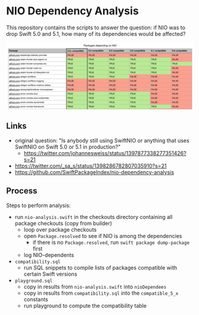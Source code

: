 # NIO Dependency Analysis

This repository contains the scripts to answer the question: if NIO was to drop Swift 5.0 and 5.1, how many of its dependencies would be affected?

[![Analysis Table](table.png)](https://www.icloud.com/numbers/049dkCvCOid9P8S0UxtCGE3iA#NIO-dependency-check)

## Links

- original question: "Is anybody still using SwiftNIO or anything that uses SwiftNIO on Swift 5.0 or 5.1 in production?"
	- https://twitter.com/johannesweiss/status/1397877338277351426?s=21
- https://twitter.com/_sa_s/status/1398286782807035910?s=21
- https://github.com/SwiftPackageIndex/nio-dependency-analysis

## Process

Steps to perform analysis:
- run `nio-analysis.swift` in the checkouts directory containing all package checkouts (copy from builder)
	- loop over package checkouts
	- open `Package.resolved` to see if NIO is among the dependencies
		- if there is no `Package.resolved`, run `swift package dump-package` first
	- log NIO-dependents
- `compatibility.sql`
	- run SQL snippets to compile lists of packages compatible with certain Swift versions
- `playground.sql`
	- copy in results from `nio-analysis.swift` into `nioDependees`
	- copy in results from `compatibility.sql` into the `compatible_5_x` constants
	- run playground to compute the compatibility table
